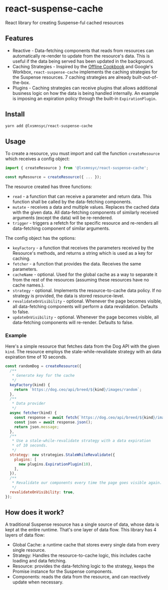# react-suspense-cache
React library for creating Suspense-ful cached resources

## Features

* Reactive - Data-fetching components that reads from resources can automatically re-render to update from the resource's data. This is useful if the data being served has been updated in the background.
* Caching Strategies - Inspired by the [Offline Cookbook](https://developers.google.com/web/fundamentals/instant-and-offline/offline-cookbook/) and Google's Workbox, `react-suspense-cache` implements the caching strategies for the Suspense resources. 7 caching strategies are already built-out-of-the-box.
* Plugins - Caching strategies can receive plugins that allows additional business logic on how the data is being handled internally. An example is imposing an expiration policy through the built-in `ExpirationPlugin`.

## Install

```bash
yarn add @lxsmnsyc/react-suspense-cache
```

## Usage

To create a resource, you must import and call the function `createResource` which receives a config object:

```js
import { createResource } from '@lxsmnsyc/react-suspense-cache';

const myResource = createResource({ ... });
```

The resource created has three functions:
* `read` - a function that can receive a parameter and return data. This function shall be called by the data-fetching components.
* `mutate` - receives a data and multiple values. Replaces the cached data with the given data. All data-fetching components of similarly received arguments (except the data) will be re-rendered.
* `trigger` - triggers a refetch for the specific resource and re-renders all data-fetching component of similar arguments.

The config object has the options:
* `keyFactory` - a function that receives the parameters received by the Resource's methods, and returns a string which is used as a key for caching.
* `fetcher` - a function that provides the data. Receives the same parameters.
* `cacheName` - optional. Used for the global cache as a way to separate it from the rest of the resources (assuming these resources have no cache names.).
* `strategy` - optional. Implements the resource-to-cache data policy. If no strategy is provided, the data is stored resource-level.
* `revalidateOnVisibility` - optional. Whenever the page becomes visible, all data-fetching components will perform a data revalidation. Defaults to false.
* `updateOnVisibility` - optional. Whenever the page becomes visible, all data-fetching components will re-render. Defaults to false.

### Example

Here's a simple resource that fetches data from the Dog API with the given `kind`. The resource employs the stale-while-revalidate strategy with an data expiration time of 10 seconds.

```js
const randomDog = createResource({
  /**
   * Generate key for the cache
   */
  keyFactory(kind) {
    return `https://dog.ceo/api/breed/${kind}/images/random`;
  },
  /**
   * Data provider
   */
  async fetcher(kind) {
    const response = await fetch(`https://dog.ceo/api/breed/${kind}/images/random`);
    const json = await response.json();
    return json.message;
  },
  /**
   * Use a stale-while-revalidate strategy with a data expiration
   * of 10 seconds.
   */
  strategy: new strategies.StaleWhileRevalidate({
    plugins: [
      new plugins.ExpirationPlugin(10),
    ],
  }),
  /**
   * Revalidate our components every time the page goes visible again.
   */
  revalidateOnVisibility: true,
});
```

## How does it work?

A traditional Suspense resource has a single source of data, whose data is kept at the entire runtime. That's one layer of data flow. This library has 4 layers of data flow:
- Global Cache: a runtime cache that stores every single data from every single resource.
- Strategy: Handles the resource-to-cache logic, this includes cache loading and data fetching.
- Resource: provides the data-fetching logic to the strategy, keeps the Promise instance for the Suspense components.
- Components: reads the data from the resource, and can reactively update when necessary.

